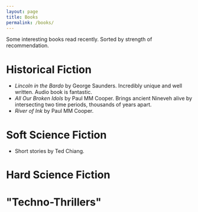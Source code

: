 ```yaml
---
layout: page
title: Books
permalink: /books/
---
```


Some interesting books read recently. Sorted by strength of recommendation.

# Historical Fiction

* *Lincoln in the Bardo* by George Saunders. Incredibly unique and well written. Audio book is fantastic.
* *All Our Broken Idols* by Paul MM Cooper. Brings ancient Nineveh alive by intersecting two time periods, thousands of years apart.
* *River of Ink* by Paul MM Cooper. 


# Soft Science Fiction

* Short stories by Ted Chiang. 

# Hard Science Fiction


# "Techno-Thrillers"





